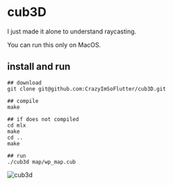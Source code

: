 # cub3D

I just made it alone to understand raycasting.

You can run this only on MacOS.

## install and run

```shell
## download
git clone git@github.com:CrazyImSoFlutter/cub3D.git

## compile
make

## if does not compiled
cd mlx
make
cd ..
make

## run
./cub3d map/wp_map.cub
```

![cub3d](https://user-images.githubusercontent.com/65299607/135287423-3d46b066-2be4-4511-bb1d-03d59bf0b6d1.gif)
